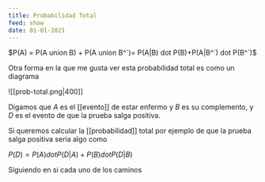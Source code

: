 ```yaml
---
title: Probabilidad Total
feed: show
date: 01-01-2021
---
```


$P(A) = P(A union B) + P(A union B^`)= P(A|B) dot P(B)+P(A|B^`) dot P(B^`)$

Otra forma en la que me gusta ver esta probabilidad total es como un diagrama 

![[prob-total.png|400]]

Digamos que $A$ es el [[evento]] de estar enfermo y $B$ es su complemento, y $D$ es el evento de que la prueba salga positiva. 

Si queremos calcular la [[probabilidad]] total por ejemplo de que la prueba salga positiva seria algo como 

$P(D)= P(A) dot P(D|A)+P(B) dot P(D|B)$

Siguiendo en si cada uno de los caminos


